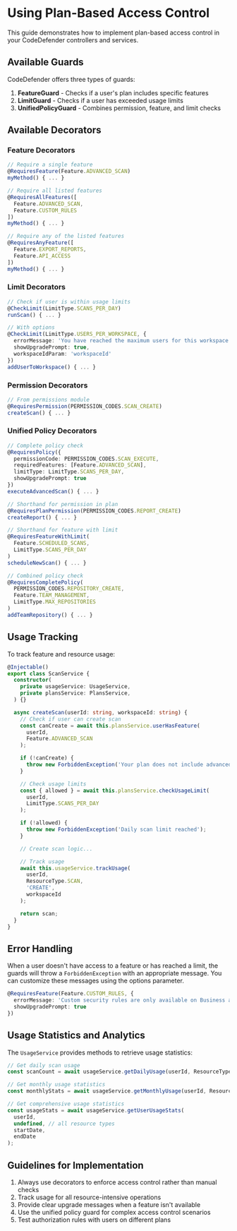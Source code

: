 # Using Plan-Based Access Control

This guide demonstrates how to implement plan-based access control in your CodeDefender controllers and services.

## Available Guards

CodeDefender offers three types of guards:

1. **FeatureGuard** - Checks if a user's plan includes specific features
2. **LimitGuard** - Checks if a user has exceeded usage limits
3. **UnifiedPolicyGuard** - Combines permission, feature, and limit checks

## Available Decorators

### Feature Decorators

```typescript
// Require a single feature
@RequiresFeature(Feature.ADVANCED_SCAN)
myMethod() { ... }

// Require all listed features
@RequiresAllFeatures([
  Feature.ADVANCED_SCAN,
  Feature.CUSTOM_RULES
])
myMethod() { ... }

// Require any of the listed features
@RequiresAnyFeature([
  Feature.EXPORT_REPORTS,
  Feature.API_ACCESS
])
myMethod() { ... }
```

### Limit Decorators

```typescript
// Check if user is within usage limits
@CheckLimit(LimitType.SCANS_PER_DAY)
runScan() { ... }

// With options
@CheckLimit(LimitType.USERS_PER_WORKSPACE, {
  errorMessage: 'You have reached the maximum users for this workspace',
  showUpgradePrompt: true,
  workspaceIdParam: 'workspaceId'
})
addUserToWorkspace() { ... }
```

### Permission Decorators

```typescript
// From permissions module
@RequiresPermission(PERMISSION_CODES.SCAN_CREATE)
createScan() { ... }
```

### Unified Policy Decorators

```typescript
// Complete policy check
@RequiresPolicy({
  permissionCode: PERMISSION_CODES.SCAN_EXECUTE,
  requiredFeatures: [Feature.ADVANCED_SCAN],
  limitType: LimitType.SCANS_PER_DAY,
  showUpgradePrompt: true
})
executeAdvancedScan() { ... }

// Shorthand for permission in plan
@RequiresPlanPermission(PERMISSION_CODES.REPORT_CREATE)
createReport() { ... }

// Shorthand for feature with limit
@RequiresFeatureWithLimit(
  Feature.SCHEDULED_SCANS,
  LimitType.SCANS_PER_DAY
)
scheduleNewScan() { ... }

// Combined policy check
@RequiresCompletePolicy(
  PERMISSION_CODES.REPOSITORY_CREATE,
  Feature.TEAM_MANAGEMENT,
  LimitType.MAX_REPOSITORIES
)
addTeamRepository() { ... }
```

## Usage Tracking

To track feature and resource usage:

```typescript
@Injectable()
export class ScanService {
  constructor(
    private usageService: UsageService,
    private plansService: PlansService,
  ) {}

  async createScan(userId: string, workspaceId: string) {
    // Check if user can create scan
    const canCreate = await this.plansService.userHasFeature(
      userId,
      Feature.ADVANCED_SCAN
    );

    if (!canCreate) {
      throw new ForbiddenException('Your plan does not include advanced scanning');
    }

    // Check usage limits
    const { allowed } = await this.plansService.checkUsageLimit(
      userId,
      LimitType.SCANS_PER_DAY
    );

    if (!allowed) {
      throw new ForbiddenException('Daily scan limit reached');
    }

    // Create scan logic...

    // Track usage
    await this.usageService.trackUsage(
      userId,
      ResourceType.SCAN,
      'CREATE',
      workspaceId
    );

    return scan;
  }
}
```

## Error Handling

When a user doesn't have access to a feature or has reached a limit, the guards will throw a `ForbiddenException` with an appropriate message. You can customize these messages using the options parameter.

```typescript
@RequiresFeature(Feature.CUSTOM_RULES, {
  errorMessage: 'Custom security rules are only available on Business and Enterprise plans',
  showUpgradePrompt: true
})
```

## Usage Statistics and Analytics

The `UsageService` provides methods to retrieve usage statistics:

```typescript
// Get daily scan usage
const scanCount = await usageService.getDailyUsage(userId, ResourceType.SCAN);

// Get monthly usage statistics
const monthlyStats = await usageService.getMonthlyUsage(userId, ResourceType.SCAN);

// Get comprehensive usage statistics
const usageStats = await usageService.getUserUsageStats(
  userId,
  undefined, // all resource types
  startDate,
  endDate
);
```

## Guidelines for Implementation

1. Always use decorators to enforce access control rather than manual checks
2. Track usage for all resource-intensive operations
3. Provide clear upgrade messages when a feature isn't available
4. Use the unified policy guard for complex access control scenarios
5. Test authorization rules with users on different plans
